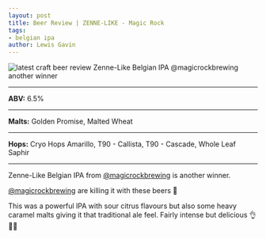 ```yaml
---
layout: post
title: Beer Review | ZENNE-LIKE - Magic Rock
tags:
- belgian ipa
author: Lewis Gavin
---
```


![latest craft beer review Zenne-Like Belgian IPA @magicrockbrewing another winner](https://www.lewisgavin.co.uk/beermeupplease/images/2018-10-22-beer-review-zenne-like-belgian-ipa-@magicrockbrewing-another-winner@magicrockbrewing-killing-beers-this-powerful.png)

***
**ABV:** 6.5%

***
**Malts:** Golden Promise, Malted Wheat

***
**Hops:** Cryo Hops Amarillo, T90 - Callista, T90 - Cascade, Whole Leaf Saphir

***

Zenne-Like Belgian IPA from [@magicrockbrewing](https://instagram.com/magicrockbrewing) is another winner.

[@magicrockbrewing](https://instagram.com/magicrockbrewing) are killing it with these beers 🙌

This was a powerful IPA with sour citrus flavours but also some heavy caramel malts giving it that traditional ale feel. Fairly intense but delicious 👌🍻🙌
